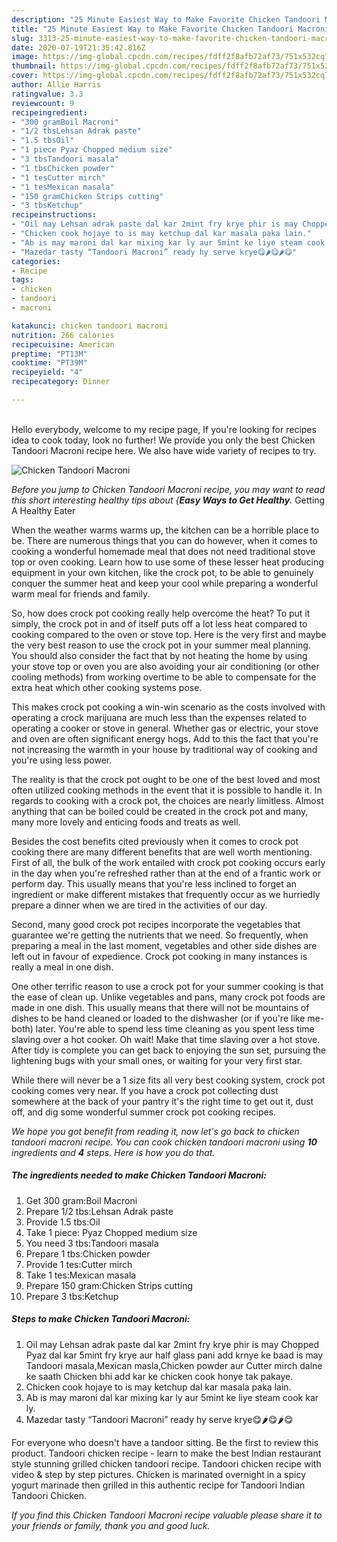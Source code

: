 ```yaml
---
description: "25 Minute Easiest Way to Make Favorite Chicken Tandoori Macroni"
title: "25 Minute Easiest Way to Make Favorite Chicken Tandoori Macroni"
slug: 3313-25-minute-easiest-way-to-make-favorite-chicken-tandoori-macroni
date: 2020-07-19T21:35:42.816Z
image: https://img-global.cpcdn.com/recipes/fdff2f8afb72af73/751x532cq70/chicken-tandoori-macroni-recipe-main-photo.jpg
thumbnail: https://img-global.cpcdn.com/recipes/fdff2f8afb72af73/751x532cq70/chicken-tandoori-macroni-recipe-main-photo.jpg
cover: https://img-global.cpcdn.com/recipes/fdff2f8afb72af73/751x532cq70/chicken-tandoori-macroni-recipe-main-photo.jpg
author: Allie Harris
ratingvalue: 3.3
reviewcount: 9
recipeingredient:
- "300 gramBoil Macroni"
- "1/2 tbsLehsan Adrak paste"
- "1.5 tbsOil"
- "1 piece Pyaz Chopped medium size"
- "3 tbsTandoori masala"
- "1 tbsChicken powder"
- "1 tesCutter mirch"
- "1 tesMexican masala"
- "150 gramChicken Strips cutting"
- "3 tbsKetchup"
recipeinstructions:
- "Oil may Lehsan adrak paste dal kar 2mint fry krye phir is may Chopped Pyaz dal kar 5mint fry krye aur half glass pani add krnye ke baad is may Tandoori masala,Mexican masla,Chicken powder aur Cutter mirch dalne ke saath Chicken bhi add kar ke chicken cook honye tak pakaye."
- "Chicken cook hojaye to is may ketchup dal kar masala paka lain."
- "Ab is may maroni dal kar mixing kar ly aur 5mint ke liye steam cook kar ly."
- "Mazedar tasty “Tandoori Macroni” ready hy serve krye😋🌶😋🌶😋"
categories:
- Recipe
tags:
- chicken
- tandoori
- macroni

katakunci: chicken tandoori macroni 
nutrition: 266 calories
recipecuisine: American
preptime: "PT13M"
cooktime: "PT39M"
recipeyield: "4"
recipecategory: Dinner

---
```

<br>
Hello everybody, welcome to my recipe page, If you're looking for recipes idea to cook today, look no further! We provide you only the best Chicken Tandoori Macroni recipe here. We also have wide variety of recipes to try.
<br>


![Chicken Tandoori Macroni](https://img-global.cpcdn.com/recipes/fdff2f8afb72af73/751x532cq70/chicken-tandoori-macroni-recipe-main-photo.jpg)

<i>Before you jump to Chicken Tandoori Macroni recipe, you may want to read this short interesting healthy tips about {<strong>Easy Ways to Get Healthy</strong>.</i>
Getting A Healthy Eater


When the weather warms warms up, the kitchen can be a horrible place to be. There are numerous things that you can do however, when it comes to cooking a wonderful homemade meal that does not need traditional stove top or oven cooking. Learn how to use some of these lesser heat producing equipment in your own kitchen, like the crock pot, to be able to genuinely conquer the summer heat and keep your cool while preparing a wonderful warm meal for friends and family.

So, how does crock pot cooking really help overcome the heat? To put it simply, the crock pot in and of itself puts off a lot less heat compared to cooking compared to the oven or stove top. Here is the very first and maybe the very best reason to use the crock pot in your summer meal planning. You should also consider the fact that by not heating the home by using your stove top or oven you are also avoiding your air conditioning (or other cooling methods) from working overtime to be able to compensate for the extra heat which other cooking systems pose.

This makes crock pot cooking a win-win scenario as the costs involved with operating a crock marijuana are much less than the expenses related to operating a cooker or stove in general. Whether gas or electric, your stove and oven are often significant energy hogs. Add to this the fact that you're not increasing the warmth in your house by traditional way of cooking and you're using less power.

 The reality is that the crock pot ought to be one of the best loved and most often utilized cooking methods in the event that it is possible to handle it. In regards to cooking with a crock pot, the choices are nearly limitless.  Almost anything that can be boiled could be created in the crock pot and many, many more lovely and enticing foods and treats as well.



Besides the cost benefits cited previously when it comes to crock pot cooking there are many different benefits that are well worth mentioning. First of all, the bulk of the work entailed with crock pot cooking occurs early in the day when you're refreshed rather than at the end of a frantic work or perform day. This usually means that you're less inclined to forget an ingredient or make different mistakes that frequently occur as we hurriedly prepare a dinner when we are tired in the activities of our day.

Second, many good crock pot recipes incorporate the vegetables that guarantee we're getting the nutrients that we need. So frequently, when preparing a meal in the last moment, vegetables and other side dishes are left out in favour of expedience. Crock pot cooking in many instances is really a meal in one dish.

One other terrific reason to use a crock pot for your summer cooking is that the ease of clean up.  Unlike vegetables and pans, many crock pot foods are made in one dish. This usually means that there will not be mountains of dishes to be hand cleaned or loaded to the dishwasher (or if you're like me-both) later. You're able to spend less time cleaning as you spent less time slaving over a hot cooker. Oh wait! Make that time slaving over a hot stove. After tidy is complete you can get back to enjoying the sun set, pursuing the lightening bugs with your small ones, or waiting for your very first star.

While there will never be a 1 size fits all very best cooking system, crock pot cooking comes very near. If you have a crock pot collecting dust somewhere at the back of your pantry it's the right time to get out it, dust off, and dig some wonderful summer crock pot cooking recipes.


<i>We hope you got benefit from reading it, now let's go back to chicken tandoori macroni recipe. You can cook chicken tandoori macroni using <strong>10</strong> ingredients and <strong>4</strong> steps. Here is how you do that.
</i>

##### The ingredients needed to make Chicken Tandoori Macroni:

1. Get 300 gram:Boil Macroni
1. Prepare 1/2 tbs:Lehsan Adrak paste
1. Provide 1.5 tbs:Oil
1. Take 1 piece: Pyaz Chopped medium size
1. You need 3 tbs:Tandoori masala
1. Prepare 1 tbs:Chicken powder
1. Provide 1 tes:Cutter mirch
1. Take 1 tes:Mexican masala
1. Prepare 150 gram:Chicken Strips cutting
1. Prepare 3 tbs:Ketchup


##### Steps to make Chicken Tandoori Macroni:

1. Oil may Lehsan adrak paste dal kar 2mint fry krye phir is may Chopped Pyaz dal kar 5mint fry krye aur half glass pani add krnye ke baad is may Tandoori masala,Mexican masla,Chicken powder aur Cutter mirch dalne ke saath Chicken bhi add kar ke chicken cook honye tak pakaye.
1. Chicken cook hojaye to is may ketchup dal kar masala paka lain.
1. Ab is may maroni dal kar mixing kar ly aur 5mint ke liye steam cook kar ly.
1. Mazedar tasty “Tandoori Macroni” ready hy serve krye😋🌶😋🌶😋


For everyone who doesn&#39;t have a tandoor sitting. Be the first to review this product. Tandoori chicken recipe - learn to make the best Indian restaurant style stunning grilled chicken tandoori recipe. Tandoori chicken recipe with video &amp; step by step pictures. Chicken is marinated overnight in a spicy yogurt marinade then grilled in this authentic recipe for Tandoori Indian Tandoori Chicken. 

<i>If you find this Chicken Tandoori Macroni recipe valuable please share it to your friends or family, thank you and good luck.</i>
